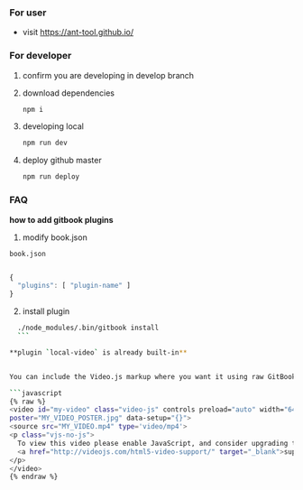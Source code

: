 ### For user

* visit https://ant-tool.github.io/


### For developer


1. confirm you are developing in develop branch

2. download dependencies
	
	```bash
	npm i
	```

3. developing local

	```bash
	npm run dev
	```

4. deploy github master

	```bash
	npm run deploy
	```

### FAQ 

**how to add gitbook plugins**

1. modify book.json

  `book.json`
  
  ```javascript
  
  {
    "plugins": [ "plugin-name" ]
  }
  
  ```
2. install plugin
  
  ```bash
	./node_modules/.bin/gitbook install
	```
 
**plugin `local-video` is already built-in**


You can include the Video.js markup where you want it using raw GitBook tags

```javascript
{% raw %}
  <video id="my-video" class="video-js" controls preload="auto" width="640" height="264"
  poster="MY_VIDEO_POSTER.jpg" data-setup="{}">
  <source src="MY_VIDEO.mp4" type='video/mp4'>
  <p class="vjs-no-js">
    To view this video please enable JavaScript, and consider upgrading to a web browser that
    <a href="http://videojs.com/html5-video-support/" target="_blank">supports HTML5 video</a>
  </p>
  </video>
{% endraw %}
```